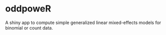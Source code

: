 # oddpoweR
A shiny app to compute simple generalized linear mixed-effects models for binomial or count data.
